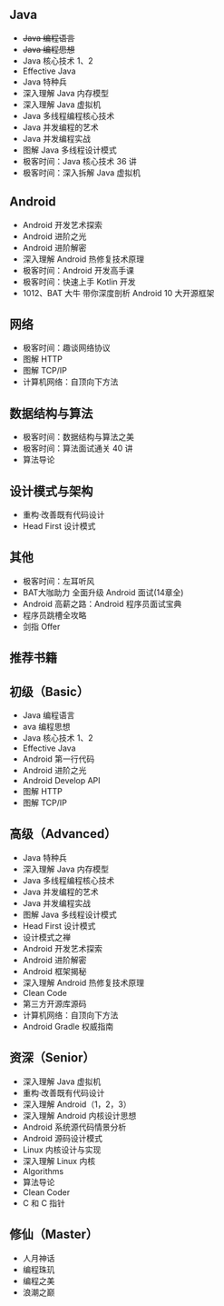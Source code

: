 ## Java

- ~~Java 编程语言~~
- ~~Java 编程思想~~
- Java 核心技术 1、2
- Effective Java
- Java 特种兵
- 深入理解 Java 内存模型
- 深入理解 Java 虚拟机
- Java 多线程编程核心技术
- Java 并发编程的艺术
- Java 并发编程实战
- 图解 Java 多线程设计模式
- 极客时间：Java 核心技术 36 讲
- 极客时间：深入拆解 Java 虚拟机

## Android

- Android 开发艺术探索
- Android 进阶之光
- Android 进阶解密
- 深入理解 Android 热修复技术原理
- 极客时间：Android 开发高手课
- 极客时间：快速上手 Kotlin 开发
- 1012、BAT 大牛 带你深度剖析 Android 10 大开源框架

## 网络

- 极客时间：趣谈网络协议
- 图解 HTTP
- 图解 TCP/IP
- 计算机网络：自顶向下方法

## 数据结构与算法

- 极客时间：数据结构与算法之美
- 极客时间：算法面试通关 40 讲
- 算法导论

## 设计模式与架构

- 重构·改善既有代码设计
- Head First 设计模式

## 其他

- 极客时间：左耳听风
- BAT大咖助力 全面升级 Android 面试(14章全)
- Android 高薪之路：Android 程序员面试宝典
- 程序员跳槽全攻略
- 剑指 Offer



## 推荐书籍

## 初级（Basic）

- Java 编程语言
- ava 编程思想
- Java 核心技术 1、2
- Effective Java
- Android 第一行代码
- Android 进阶之光
- Android Develop API
- 图解 HTTP
- 图解 TCP/IP

## 高级（Advanced）

- Java 特种兵
- 深入理解 Java 内存模型
- Java 多线程编程核心技术
- Java 并发编程的艺术
- Java 并发编程实战
- 图解 Java 多线程设计模式
- Head First 设计模式
- 设计模式之禅
- Android 开发艺术探索
- Android 进阶解密
- Android 框架揭秘
- 深入理解 Android 热修复技术原理
- Clean Code
- 第三方开源库源码
- 计算机网络：自顶向下方法
- Android Gradle 权威指南

## 资深（Senior）

- 深入理解 Java 虚拟机
- 重构·改善既有代码设计
- 深入理解 Android（1，2，3）
- 深入理解 Android 内核设计思想
- Android 系统源代码情景分析
- Android 源码设计模式
- Linux 内核设计与实现
- 深入理解 Linux 内核
- Algorithms
- 算法导论
- Clean Coder
- C 和 C 指针

## 修仙（Master）

- 人月神话
- 编程珠玑
- 编程之美
- 浪潮之巅